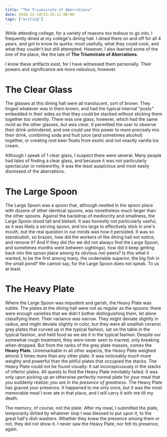 ```yaml
---
title: "The Triumvirate of Aberrations"
date: 2018-12-14T13:35:11-08:00
tags: ["writing"]
---
```


While attending college, for a variety of reasons too tedious to go into, I
frequently dined at my college's dining hall. I dined there on and off for all 4
years, and got to know its quirks: most usefully, what they could cook, and what
they couldn't but still attempted. However, I also learned some of the _lore_ of
the place, like the tale of **The Triumvirate of Aberrations**.

I know these artifacts exist, for I have witnessed them personally. Their powers
and significance are more nebulous, however.

# The Clear Glass

The glasses at this dining hall were all translucent, sort of brown. They tinged
whatever was in them brown, and had the typical internal "posts" embedded in their
sides so that they could be stacked without sticking them together too
violently. There was one glass, however, which had the same mold as the other
glasses, _but was clear_. It permitted the user to observe their drink
unhindered, and one _could_ use this power to more precisely mix their drink,
combining soda and fruit juice (and sometimes alcohol) together, or creating
root beer floats from exotic and not exactly vanilla ice cream.

Although I speak of 1 clear glass, I suspect there were several. Many people had
tales of finding a clear glass, and because it was not particularly spectacular
or noteworthy, it was the least auspicious and most easily dismissed of the
aberrations.

# The Large Spoon

The Large Spoon was a spoon that, although nestled in the spoon place with
dozens of other identical spoons, was nonetheless much larger than the other
spoons. Against the backdrop of mediocrity and smallness, the Large Spoon stood
tall and blatant. It was honestly not particularly useful, as it was likely a
serving spoon, and too large to effectively stick in one's mouth, but the real
question in our minds was how it persisted. It was so standoutish, so brazen,
how did the workers of the dining hall not notice, and remove it? And if they
did (for we did not always find the Large Spoon, and sometimes months went
between sightings), how did it keep getting back into the spoon place among its
obvious not-peers? Is this what it wanted, to be the first among many, the
undeniable superior, the big fish in the small pond? We cannot say, for the
Large Spoon does not speak. To us at least.

# The Heavy Plate

Where the Large Spoon was impudent and garish, the Heavy Plate was subtle. The
plates at the dining hall were not as regular as the spoons: there were enough
varieties that we didn't bother distinguishing them, let alone classifying them.
Their variance was narrow. They might deviate slightly in radius, and might
deviate slightly in color, but they were all smallish ceramic grey plates that
curved up in the typical fashion, sat on the table in the typical fashion, and
held food as we ate it in the typical fashion. Despite our somewhat rough
treatment, they were never seen to marred, only breaking when dropped. But from
the ranks of the grey plate masses, comes the **Heavy Plate**. Unremarkable in
all other aspects, the Heavy Plate weighed almost 3 times more than any other
plate. It was noticeably much more weighty and powerful than the pitiful plates
that occupied the stacks. The Heavy Plate could not be found visually: it sat
inconspicuously in the stacks of inferior plates. All quests to find the Heavy
Plate inevitably failed. It was only upon picking up an otherwise perfectly
normal plate for your meal that you suddenly realize: _you are in the presence
of greatness_. The Heavy Plate has graced your presence. It happened to me only
once, but it was the most memorable meal I ever ate in that place, and I will
carry it with me till my death.

The memory, of course, not the plate. After my meal, I submitted the plate,
temporarily dirtied by whatever slop I was blessed to put upon it, to the great
hall's dish washers. Whether they knew the presence among them or not, they did
not show it. I never saw the Heavy Plate, nor felt its presence, again.
